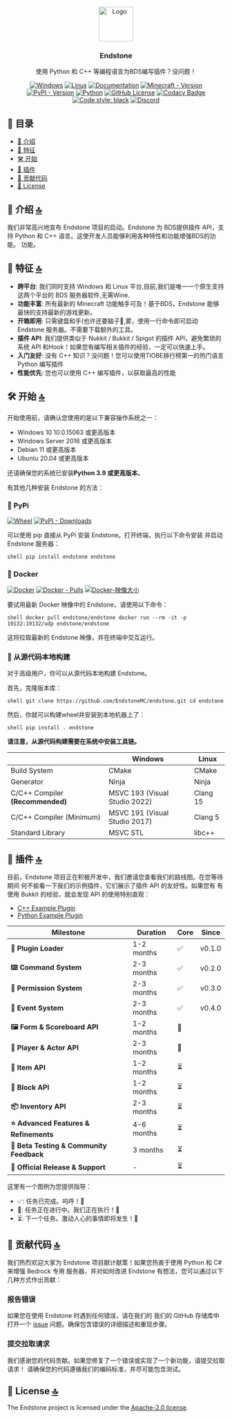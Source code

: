<!-- PROJECT LOGO -->
<br />
<div align="center">
  <a href="https://github.com/EndstoneMC/endstone/releases">
    <img src="https://static.wikia.nocookie.net/minecraft_gamepedia/images/4/43/End_Stone_JE3_BE2.png" alt="Logo" width="80" height="80">
  </a>

<h3 align="center">Endstone</h3>

<p align="center">
   使用 Python 和 C++ 等编程语言为BDS编写插件？没问题！
</p>

[![Windows](https://github.com/EndstoneMC/endstone/actions/workflows/windows.yml/badge.svg)](https://github.com/EndstoneMC/endstone/actions/workflows/windows.yml)
[![Linux](https://github.com/EndstoneMC/endstone/actions/workflows/linux.yml/badge.svg)](https://github.com/EndstoneMC/endstone/actions/workflows/linux.yml)
[![Documentation](https://github.com/EndstoneMC/endstone/actions/workflows/docs.yml/badge.svg)](https://endstone.dev/)
[![Minecraft - Version](https://img.shields.io/badge/minecraft-v1.21.3%20(Bedrock)-green)](https://feedback.minecraft.net/hc/en-us/sections/360001186971-Release-Changelogs)
[![PyPI - Version](https://img.shields.io/pypi/v/endstone)](https://pypi.org/project/endstone)
[![Python](https://img.shields.io/pypi/pyversions/endstone?logo=python&logoColor=white)](https://www.python.org/)
[![GitHub License](https://img.shields.io/github/license/endstonemc/endstone)](LICENSE)
[![Codacy Badge](https://img.shields.io/codacy/grade/8877402fc70b40f5a8c4b325d890e3f7?logo=codacy)](https://app.codacy.com/gh/EndstoneMC/endstone/dashboard)
[![Code style: black](https://img.shields.io/badge/code%20style-black-000000.svg)](https://github.com/psf/black)
[![Discord](https://img.shields.io/discord/1230982180742631457?logo=discord&logoColor=white&color=5865F2)](https://discord.gg/xxgPuc2XN9)

</div>

## 📄 目录

- [📖 介绍](#-介绍-)
- [🎯 特征](#-特征-)
- [🛠️ 开始](#%EF%B8%8F-开始-)
- [🌟 插件](#-插件-)
- [🙌 贡献代码](#-贡献代码-)
- [🎫 License](#-license-)

## 📖 介绍 [🔝](#-目录)

我们非常高兴地宣布 Endstone 项目的启动。Endstone 为 BDS提供插件 API，支持
Python 和 C++ 语言。这使开发人员能够利用各种特性和功能增强BDS的功能。
功能。

## 🎯 特征 [🔝](#-目录)

- **跨平台**: 我们同时支持 Windows 和 Linux 平台,目前,我们是唯一一个原生支持这两个平台的 BDS 服务器软件,无需Wine.
- **功能丰富**: 所有最新的 Minecraft 功能触手可及！基于BDS，Endstone 能够最快的支持最新的游戏更新。
- **开箱即用**: 只需键盘和手(也许还要脑子🧠,雾，使用一行命令即可启动 Endstone 服务器。不需要下载额外的工具。
- **插件 API**: 我们提供类似于 Nukkit / Bukkit / Spigot 的插件 API，避免繁琐的系统 API 和Hook！如果您有编写相关插件的经验，一定可以快速上手。
- **入门友好**: 没有 C++ 知识？没问题！您可以使用TIOBE排行榜第一的热门语言 Python 编写插件
- **性能优先**: 您也可以使用 C++ 编写插件，以获取最高的性能

## 🛠️ 开始 [🔝](#-目录)

开始使用前，请确认您使用的是以下兼容操作系统之一：

- Windows 10 10.0.15063 或更高版本
- Windows Server 2016 或更高版本
- Debian 11 或更高版本
- Ubuntu 20.04 或更高版本

还请确保您的系统已安装**Python 3.9 或更高版本**。

有其他几种安装 Endstone 的方法：

### 🐍 PyPi

[![Wheel](https://github.com/EndstoneMC/endstone/actions/workflows/wheel.yml/badge.svg)](https://github.com/EndstoneMC/endstone/actions/workflows/wheel.yml)
[![PyPI - Downloads](https://img.shields.io/pypi/dm/endstone)](https://pypi.org/project/endstone)

可以使用 pip 直接从 PyPi 安装 Endstone。打开终端，执行以下命令安装
并启动
Endstone 服务器：

``shell
pip install endstone
endstone
``

### 🐳 Docker

[![Docker](https://github.com/EndstoneMC/endstone/actions/workflows/docker.yml/badge.svg)](https://github.com/EndstoneMC/endstone/actions/workflows/docker.yml)
[![Docker - Pulls](https://img.shields.io/docker/pulls/endstone/endstone)](https://hub.docker.com/r/endstone/endstone)
[![Docker-映像大小](https://img.shields.io/docker/image-size/endstone/endstone)](https://hub.docker.com/r/endstone/endstone)

要试用最新 Docker 映像中的 Endstone，请使用以下命令：

``shell
docker pull endstone/endstone
docker run --rm -it -p 19132:19132/udp endstone/endstone
``

这将拉取最新的 Endstone 映像，并在终端中交互运行。

### 🔨 从源代码本地构建

对于高级用户，你可以从源代码本地构建 Endstone。

首先，克隆版本库：

``shell
git clone https://github.com/EndstoneMC/endstone.git
cd endstone
``

然后，你就可以构建wheel并安装到本地机器上了：

``shell
pip install .
endstone
``

**请注意，从源代码构建需要在系统中安装工具链。**

|                                  | Windows                       | Linux    |
|----------------------------------|-------------------------------|----------|
| Build System                     | CMake                         | CMake    |
| Generator                        | Ninja                         | Ninja    |
| C/C++ Compiler **(Recommended)** | MSVC 193 (Visual Studio 2022) | Clang 15 |
| C/C++ Compiler (Minimum)         | MSVC 191 (Visual Studio 2017) | Clang 5  |
| Standard Library                 | MSVC STL                      | libc++   |

## 🌟 插件 [🔝](#-目录)

目前，Endstone 项目正在积极开发中，我们邀请您查看我们的路线图。在您等待期间
何不偷看一下我们的示例插件，它们展示了插件 API 的友好性。如果您有
有使用 Bukkit 的经验，就会发现 API 的使用特别直观：

- [C++ Example Plugin](https://github.com/EndstoneMC/cpp-plugin-template)
- [Python Example Plugin](https://github.com/EndstoneMC/python-plugin-template)

| Milestone                                | Duration   | Core | Since  |
|------------------------------------------|------------|------|--------|
| **🔌 Plugin Loader**                     | 1-2 months | ✅    | v0.1.0 |
| **⌨️ Command System**                    | 2-3 months | ✅    | v0.2.0 |
| **🔐 Permission System**                 | 2-3 months | ✅    | v0.3.0 |
| **🎈 Event System**                      | 2-3 months | ✅    | v0.4.0 |
| **🖼 Form & Scoreboard API**             | 1-2 months | 🚧   |        |
| **👤 Player & Actor API**                | 2-3 months | 🚧   |        |
| **🔩 Item API**                          | 1-2 months | ⏳    |        |
| **🧱 Block API**                         | 1-2 months | ⏳    |        |
| **📦 Inventory API**                     | 2-3 months | ⏳    |        |
| **⭐ Advanced Features & Refinements**    | 4-6 months | ⏳    |        |
| **🔬 Beta Testing & Community Feedback** | 3 months   | ⏳    |        |
| **🚀 Official Release & Support**        | -          | ⏳    |        |

这里有一个图例为您提供指导：

- ✅: 任务已完成。呜呼！🎉
- 🚧: 任务正在进行中。我们正在执行！💪
- ⏳: 下一个任务。激动人心的事情即将发生！🌠

## 🙌 贡献代码 [🔝](#-目录)

我们热烈欢迎大家为 Endstone 项目献计献策！如果您热衷于使用 Python 和 C# 来增强 Bedrock 专用
服务器，并对如何改进 Endstone 有想法，您可以通过以下几种方式作出贡献：

### 报告错误

如果您在使用 Endstone 时遇到任何错误，请在我们的
我们的 GitHub 存储库中打开一个 [issue]() 问题。确保包含错误的详细描述和重现步骤。

### 提交拉取请求

我们感谢您的代码贡献。如果您修复了一个错误或实现了一个新功能，请提交拉取请求！
请确保您的代码遵循我们的编码标准，并尽可能包含测试。

## 🎫 License [🔝](#-目录)

The Endstone project is licensed under the [Apache-2.0 license](LICENSE).
